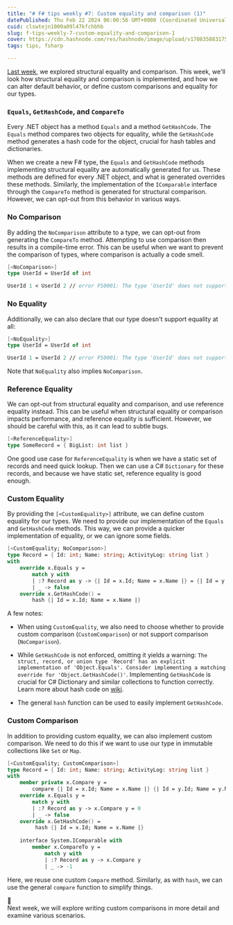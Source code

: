 ```yaml
---
title: "# F# tips weekly #7: Custom equality and comparison (1)"
datePublished: Thu Feb 22 2024 06:00:56 GMT+0000 (Coordinated Universal Time)
cuid: clswtejn1000a09l47kfchbhb
slug: f-tips-weekly-7-custom-equality-and-comparison-1
cover: https://cdn.hashnode.com/res/hashnode/image/upload/v1708358831754/6bd0ec95-4189-4851-b9f2-0a13871df9a4.jpeg
tags: tips, fsharp

---
```


[Last week](https://jindraivanek.hashnode.dev/f-tips-weekly-6-structural-equality-and-comparison), we explored structural equality and comparison. This week, we'll look how structural equality and comparison is implemented, and how we can alter default behavior, or define custom comparisons and equality for our types.

### `Equals`, `GetHashCode`, and `CompareTo`

Every .NET object has a method `Equals` and a method `GetHashCode`. The `Equals` method compares two objects for equality, while the `GetHashCode` method generates a hash code for the object, crucial for hash tables and dictionaries.

When we create a new F# type, the `Equals` and `GetHashCode` methods implementing structural equality are automatically generated for us. These methods are defined for every .NET object, and what is generated overrides these methods. Similarly, the implementation of the `IComparable` interface through the `CompareTo` method is generated for structural comparison. However, we can opt-out from this behavior in various ways.

### No Comparison

By adding the `NoComparison` attribute to a type, we can opt-out from generating the `CompareTo` method. Attempting to use comparison then results in a compile-time error. This can be useful when we want to prevent the comparison of types, where comparison is actually a code smell.

```fsharp
[<NoComparison>]
type UserId = UserId of int

UserId 1 < UserId 2 // error FS0001: The type 'UserId' does not support the 'comparison' constraint
```

### No Equality

Additionally, we can also declare that our type doesn't support equality at all:

```fsharp
[<NoEquality>]
type UserId = UserId of int

UserId 1 = UserId 2 // error FS0001: The type 'UserId' does not support the 'equality' constraint because it has the 'NoEquality' attribute
```

Note that `NoEquality` also implies `NoComparison`.

### Reference Equality

We can opt-out from structural equality and comparison, and use reference equality instead. This can be useful when structural equality or comparison impacts performance, and reference equality is sufficient. However, we should be careful with this, as it can lead to subtle bugs.

```fsharp
[<ReferenceEquality>]
type SomeRecord = { BigList: int list }
```

One good use case for `ReferenceEquality` is when we have a static set of records and need quick lookup. Then we can use a C# `Dictionary` for these records, and because we have static set, reference equality is good enough.

### Custom Equality

By providing the `[<CustomEquality>]` attribute, we can define custom equality for our types. We need to provide our implementation of the `Equals` and `GetHashCode` methods. This way, we can provide a quicker implementation of equality, or we can ignore some fields.

```fsharp
[<CustomEquality; NoComparison>]
type Record = { Id: int; Name: string; ActivityLog: string list }
with    
    override x.Equals y =
        match y with
        | :? Record as y -> {| Id = x.Id; Name = x.Name |} = {| Id = y.Id; Name = y.Name |}
        | _ -> false
    override x.GetHashCode() =
        hash {| Id = x.Id; Name = x.Name |}
```

A few notes:

* When using `CustomEquality`, we also need to choose whether to provide custom comparison (`CustomComparison`) or not support comparison (`NoComparison`).
    
* While `GetHashCode` is not enforced, omitting it yields a warning: `The struct, record, or union type 'Record' has an explicit implementation of 'Object.Equals'. Consider implementing a matching override for 'Object.GetHashCode()'`. Implementing `GetHashCode` is crucial for C# Dictionary and similar collections to function correctly. Learn more about hash code on [wiki](https://en.wikipedia.org/wiki/Hash_function).
    
* The general `hash` function can be used to easily implement `GetHashCode`.
    

### Custom Comparison

In addition to providing custom equality, we can also implement custom comparison. We need to do this if we want to use our type in immutable collections like `Set` or `Map`.

```fsharp
[<CustomEquality; CustomComparison>]
type Record = { Id: int; Name: string; ActivityLog: string list }
with    
    member private x.Compare y =
        compare {| Id = x.Id; Name = x.Name |} {| Id = y.Id; Name = y.Name |}
    override x.Equals y =
        match y with
        | :? Record as y -> x.Compare y = 0
        | _ -> false
    override x.GetHashCode() =
         hash {| Id = x.Id; Name = x.Name |}
    
    interface System.IComparable with
        member x.CompareTo y =
            match y with
            | :? Record as y -> x.Compare y
            | _ -> -1
```

Here, we reuse one custom `Compare` method. Similarly, as with `hash`, we can use the general `compare` function to simplify things.

<div data-node-type="callout">
<div data-node-type="callout-emoji">📅</div>
<div data-node-type="callout-text">Next week, we will explore writing custom comparisons in more detail and examine various scenarios.</div>
</div>